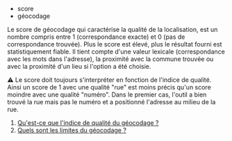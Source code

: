 - score
- géocodage

Le score de géocodage qui caractérise la qualité de la localisation, est un nombre compris entre 1 (correspondance exacte) et 0 (pas de correspondance trouvée). 
Plus le score est élevé, plus le résultat fourni est statistiquement fiable. Il tient compte d'une valeur lexicale (correspondance avec les mots dans l'adresse), la proximité avec la commune trouvée ou avec la proximité d'un lieu si l'option a été choisie.

⚠️ Le score doit toujours s'interpréter en fonction de l'indice de qualité. 
Ainsi un score de 1 avec une qualité "rue" est moins précis qu'un score moindre avec une qualité "numéro".
Dans le premier cas, l'outil a bien trouvé la rue mais pas le numéro et a positionné l'adresse au milieu de la rue.

1. [Qu'est-ce que l'indice de qualité du géocodage ?](./Qu'est-ce_que_l'indice_de_qualité_du_géocodage.md)
2. [Quels sont les limites du géocodage ?](./les_limites_du_géocodage.md)
